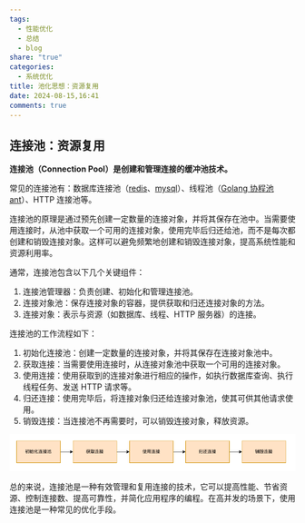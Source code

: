 ```yaml
---
tags:
  - 性能优化
  - 总结
  - blog
share: "true"
categories:
  - 系统优化
title: 池化思想：资源复用
date: 2024-08-15,16:41
comments: true
---
```


## 连接池：资源复用

**连接池（Connection Pool）是创建和管理连接的缓冲池技术。**

常见的连接池有：数据库连接池（[redis](https://github.com/gomodule/redigo?tab=readme-ov-file)、[mysql](https://github.com/go-sql-driver/mysql)）、线程池（[Golang 协程池 ant](https://github.com/panjf2000/ants)）、HTTP 连接池等。

连接池的原理是通过预先创建一定数量的连接对象，并将其保存在池中。当需要使用连接时，从池中获取一个可用的连接对象，使用完毕后归还给池，而不是每次都创建和销毁连接对象。这样可以避免频繁地创建和销毁连接对象，提高系统性能和资源利用率。

通常，连接池包含以下几个关键组件：

1. 连接池管理器：负责创建、初始化和管理连接池。
2. 连接对象池：保存连接对象的容器，提供获取和归还连接对象的方法。
3. 连接对象：表示与资源（如数据库、线程、HTTP 服务器）的连接。

连接池的工作流程如下：

1. 初始化连接池：创建一定数量的连接对象，并将其保存在连接对象池中。
2. 获取连接：当需要使用连接时，从连接对象池中获取一个可用的连接对象。
3. 使用连接：使用获取到的连接对象进行相应的操作，如执行数据库查询、执行线程任务、发送 HTTP 请求等。
4. 归还连接：使用完毕后，将连接对象归还给连接对象池，使其可供其他请求使用。
5. 销毁连接：当连接池不再需要时，可以销毁连接对象，释放资源。

![](assets/images/Pasted%20image%2020240314102315.png)

总的来说，连接池是一种有效管理和复用连接的技术，它可以提高性能、节省资源、控制连接数、提高可靠性，并简化应用程序的编程。在高并发的场景下，使用连接池是一种常见的优化手段。
